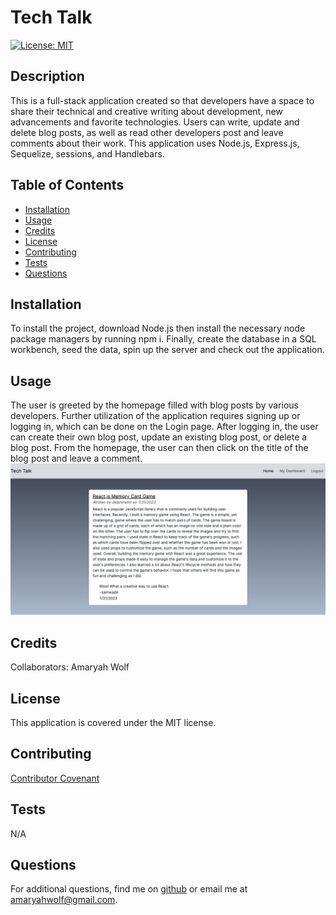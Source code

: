 # Tech Talk
 
[![License: MIT](https://img.shields.io/badge/License-MIT-yellow.svg)](https://opensource.org/licenses/MIT)

## Description
This is a full-stack application created so that developers have a space to share their technical and creative writing about development, new advancements and favorite technologies. Users can write, update and delete blog posts, as well as read other developers post and leave comments about their work. This application uses Node.js, Express.js, Sequelize, sessions, and Handlebars.

## Table of Contents
- [Installation](#installation)
- [Usage](#usage)
- [Credits](#credits)
- [License](#license)
- [Contributing](#contributing)
- [Tests](#tests)
- [Questions](#questions)

## Installation
To install the project, download Node.js then install the necessary node package managers by running npm i. Finally, create the database in a SQL workbench, seed the data, spin up the server and check out the application.

## Usage
The user is greeted by the homepage filled with blog posts by various developers. Further utilization of the application requires signing up or logging in, which can be done on the Login page. After logging in, the user can create their own blog post, update an existing blog post, or delete a blog post. From the homepage, the user can then click on the title of the blog post and leave a comment.
![Screenshot of application](public/images/tech-talk-screenshot.png)

## Credits
Collaborators: Amaryah Wolf

## License
This application is covered under the MIT license.

## Contributing
[Contributor Covenant](https://www.contributor-covenant.org/version/2/1/code_of_conduct/)

## Tests
N/A

## Questions
For additional questions, find me on [github](https://github.com/amaryahwolf) or email me at amaryahwolf@gmail.com.